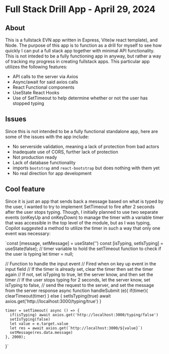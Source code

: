 # Full Stack Drill App - April 29, 2024
## About
This is a fullstack EVN app written in Express, Vite(w react template), and Node.  The purpose of this app is to function as a drill for myself to see how quickly I can put a full stack app together with minimal API functionality.  This is not inteded to be a fully functioning app in anyway, but rather a way of tracking my progress in creating fullstack apps.  This particular app utilizes the following features:
* API calls to the server via Axios
* Async/await for said axios calls
* React Functional components
* UseState React Hooks
* Use of SetTimeout to help determine whether or not the user has stopped typing

## Issues
Since this is not intended to be a fully functional standalone app, here are some of the issues with the app include:
* No serverside validation, meaning a lack of protection from bad actors
* Inadequate use of CORS, further lack of protection
* Not production ready
* Lack of database functionality
* imports `bootstrap` and `react-bootstrap` but does nothing with them yet
* No real direction for app development

## Cool feature
Since it is just an app that sends back a message based on what is typed by the user, I wanted to try to implement SetTimeout to fire after 2 seconds after the user stops typing.  Though, I initially planned to use two separate events (onKeyUp and onKeyDown) to manage the timer with a variable timer that was accessible in the top level of the module, but as I was typing, Copilot suggested a method to utilize the timer in such a way that only one event was necessary:

`const [message, setMessage] = useState('')
  const [isTyping, setIsTyping] = useState(false);
  // timer variable to hold the setTimeout function to check if the user is typing
  let timer = null;

  // Function to handle the input event
  // Fired when on key up event in the input field
  // If the timer is already set, clear the timer then set the timer again
  // If not, set isTyping to true, let the server know, and then set the timer
  // If the user stops typing for 2 seconds, let the server know, set isTyping to false, 
  // send the request to the server, and set the message from the server response
  async function handleSubmit (e){
    if(timer){
      clearTimeout(timer)
    } else {
      setIsTyping(true)
      await axios.get('http://localhost:3000/typing/true')
    }

    timer = setTimeout( async () => {
      if(isTyping) await axios.get('http://localhost:3000/typing/false')
      setIsTyping(false)
      let value = e.target.value
      let res = await axios.get(`http://localhost:3000/${value}`)
      setMessage(res.data.message)
    }, 2000);
  }`
